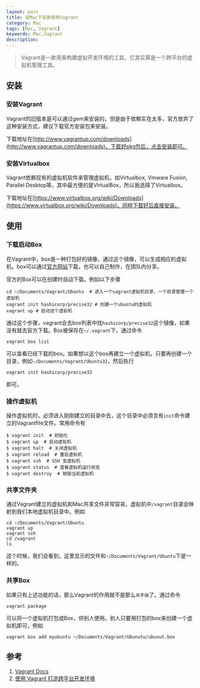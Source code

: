 ```yaml
---
layout: post
title: 在Mac下安装使用Vagrant
category: Mac
tags: [Mac, Vagrant]
keywords: Mac,Vagrant
description: 
---
```


> Vagrant是一款用来构建虚拟开发环境的工具，它其实算是一个跨平台的虚拟机管理工具。

## 安装

### 安装Vagrant
Vagrant的旧版本是可以通过gem来安装的，但是由于依赖实在太多，官方放弃了这种安装方式，建议下载官方安装包来安装。

下载地址在[http://www.vagrantup.com/downloads](http://www.vagrantup.com/downloads)。下载好pkg包后，点击安装即可。

### 安装Virtualbox
Vagrant依赖现有的虚拟机软件来管理虚拟机，如Virtualbox, Vmware Fusion, Parallel Desktop等，其中最方便的是VirtualBox，所以我选择了Virtualbox。

下载地址在[https://www.virtualbox.org/wiki/Downloads](https://www.virtualbox.org/wiki/Downloads)。同样下载好后直接安装。

## 使用

### 下载启动Box
在Vagrant中，box是一种打包好的镜像，通过这个镜像，可以生成相应的虚拟机。box可以通过[官方网站](http://www.vagrantbox.es/)下载，也可以自己制作，在团队内分享。

官方的Box可以在创建时自动下载。例如以下步骤

    cd ~/Documents/Vagrant/Ubuntu  # 进入一个vagrant虚拟机目录，一个目录管理一个虚拟机
    vagrant init hashicorp/precise32 # 创建一个ubuntu的虚拟机
    vagrant up # 启动这个虚拟机

通过这个步骤，vagrant会去box列表中找`hashicorp/precise32`这个镜像，如果没有就去官方下载。Box被保存在`~/.vagrant`下。通过命令

    vagrant box list 

可以查看已经下载的box。如果想以这个box再建立一个虚拟机，只要再创建一个目录，例如`~/Documents/Vagrant/Ubuntu32`，然后执行

    vagrant init hashicorp/precise32

即可。

### 操作虚拟机
操作虚拟机时，必须进入刚刚建立的目录中去，这个目录中必须含有`init`命令建立的Vagrantfile文件。常用命令有

    $ vagrant init  # 初始化
    $ vagrant up  # 启动虚拟机
    $ vagrant halt  # 关闭虚拟机
    $ vagrant reload  # 重启虚拟机
    $ vagrant ssh  # SSH 至虚拟机
    $ vagrant status  # 查看虚拟机运行状态
    $ vagrant destroy  # 销毁当前虚拟机

### 共享文件夹
通过Vagrant建立的虚拟机和Mac共享文件非常容易，虚拟机中`/vagrant`目录会映射到我们本地虚拟机目录中。例如

    cd ~/Documents/Vagrant/Ubuntu
    vagrant up
    vagrant ssh
    cd /vagrant
    ls

这个时候，我们会看到，这里显示的文件和`~/Documents/Vagrant/Ubuntu`下是一样的。

### 共享Box
如果只有上述功能的话，那么Vagrant的作用就不是那么`杀手级`了。通过命令

    vagrant package

可以将一个虚拟机打包成Box，供别人使用。别人只要用打包的box来创建一个虚拟机即可，例如

    vagrant box add myubuntu ~/Documents/Vagrant/Ubunutu/ubunut.box

## 参考

1. [Vagrant Docs](http://docs.vagrantup.com/v2/)
2. [使用 Vagrant 打造跨平台开发环境](http://blog.segmentfault.com/fenbox/1190000000264347)